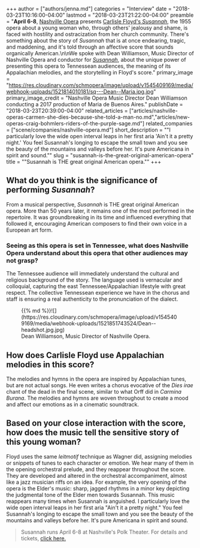 +++
author = ["authors/jenna.md"]
categories = "Interview"
date = "2018-03-23T10:16:00-04:00"
lastmod = "2018-03-23T21:22:00-04:00"
preamble = "**April 6-8**, [Nashville Opera](/scene/companies/nashville-opera/) presents [Carlisle Floyd's *Susannah*](http://www.nashvilleopera.org/susannah/), the 1955 opera about a young woman who, through others' jealousy and shame, is faced with hostility and ostracization from her church community. There's something about the story of *Susannah* that is at once endearing, tragic, and maddening, and it's told through an affective score that sounds organically American.\n\nWe spoke with Dean Williamson, Music Director of Nashville Opera and conductor for [*Susannah*](http://www.nashvilleopera.org/susannah/), about the unique power of presenting this opera to Tennessean audiences, the meaning of its Appalachian melodies, and the storytelling in Floyd's score."
primary_image = "https://res.cloudinary.com/schmopera/image/upload/v1545409169/media/webhook-uploads/1521814010181/sq---Dean--Maria.jpg.jpg"
primary_image_credit = "Nashville Opera Music Director Dean Williamson conducting a 2017 production of Maria de Buenos Aires."
publishDate = "2018-03-23T20:39:00-04:00"
related_articles = ["articles/nashville-operas-carmen-she-dies-because-she-told-a-man-no.md","articles/new-operas-craig-bohmlers-riders-of-the-purple-sage.md"]
related_companies = ["scene/companies/nashville-opera.md"]
short_description = "&quot;I particularly love the wide open interval leaps in her first aria &#039;Ain&#039;t it a pretty night.&#039; You feel Susannah&#039;s longing to escape the small town and you see the beauty of the mountains and valleys before her. It&#039;s pure Americana in spirit and sound.&quot;"
slug = "susannah-is-the-great-original-american-opera"
title = "&quot;Susannah is THE great original American opera.&quot;"
+++

## What do you think is the significance of performing *Susannah*?
 
From a musical perspective, *Susannah* is THE great original American opera. More than 50 years later, it remains one of the most performed in the repertoire. It was groundbreaking in its time and influenced everything that followed it, encouraging American composers to find their own voice in a European art form.
 
### Seeing as this opera is set in Tennessee, what does Nashville Opera understand about this opera that other audiences may not grasp?
 
The Tennessee audience will immediately understand the cultural and religious background of the story. The language used is vernacular and colloquial, capturing the east Tennessee/Appalachian lifestyle with great respect. The collective Tennessean experience we have in the chorus and staff is ensuring a real authenticity to the pronunciation of the dialect.

<figure data-type="image">{{% md %}}![](https://res.cloudinary.com/schmopera/image/upload/v1545409169/media/webhook-uploads/1521851743524/Dean--headshot.jpg.jpg)
<figcaption>Dean Williamson, Music Director of Nashville Opera.</figcaption>
</figure>
 
## How does Carlisle Floyd use Appalachian melodies in this score?
 
The melodies and hymns in the opera are inspired by Appalachian tunes, but are not actual songs. He even writes a chorus evocative of the *Dies irae* chant of the dead in the final scene, similar to what Orff did in *Carmina Burana*. The melodies and hymns are woven throughout to create a mood and affect our emotions as in a cinematic soundtrack.
 
## Based on your close interaction with the score, how does the music tell the sensitive story of this young woman?

Floyd uses the same *leitmotif* technique as Wagner did, assigning melodies or snippets of tunes to each character or emotion. We hear many of them in the opening orchestral prelude, and they reappear throughout the score. They are developed and altered in the orchestral accompaniment, almost like a jazz musician riffs on an idea. For example, the very opening of the opera is the Elder's music: sharp, jagged rhythms in a minor key depicting the judgmental tone of the Elder men towards Susannah. This music reappears many times when Susannah is anguished. I particularly love the wide open interval leaps in her first aria "Ain't it a pretty night." You feel Susannah's longing to escape the small town and you see the beauty of the mountains and valleys before her. It's pure Americana in spirit and sound.

>Susannah runs April 6-8 at Nashville's Polk Theater. For details and tickets, [click here.](http://www.nashvilleopera.org/susannah/)
